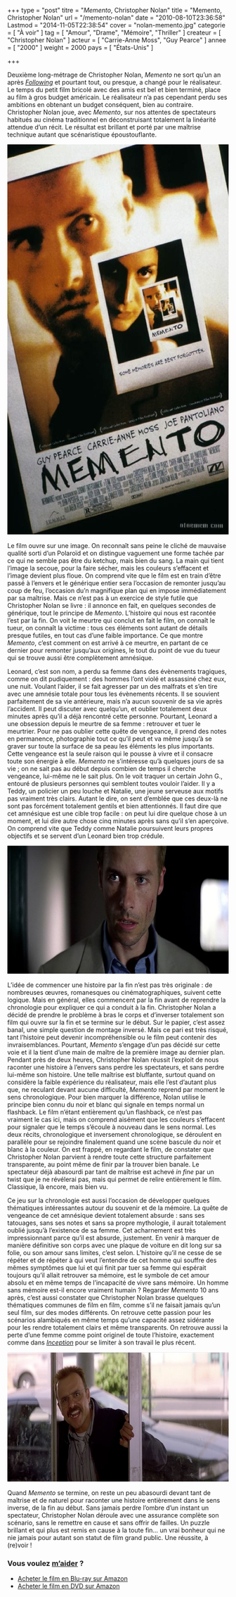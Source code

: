 +++
type = "post"
titre = "<em>Memento</em>, Christopher Nolan"
title = "Memento, Christopher Nolan"
url = "/memento-nolan"
date = "2010-08-10T23:36:58"
Lastmod = "2014-11-05T22:38:54"
cover = "nolan-memento.jpg"
categorie = [ "À voir" ]
tag = [ "Amour", "Drame", "Mémoire", "Thriller" ]
createur = [ "Christopher Nolan" ]
acteur = [ "Carrie-Anne Moss", "Guy Pearce" ]
annee = [ "2000" ]
weight = 2000
pays = [ "États-Unis" ]

+++

<p>Deuxième long-métrage de Christopher Nolan, <em>Memento</em> ne sort qu&rsquo;un an après <em><a href="/2010/08/02/following-nolan/">Following</a></em> et pourtant tout, ou presque, a changé pour le réalisateur. Le temps du petit film bricolé avec des amis est bel et bien terminé, place au film à gros budget américain. Le réalisateur n&rsquo;a pas cependant perdu ses ambitions en obtenant un budget conséquent, bien au contraire. Christopher Nolan joue, avec <em>Memento</em>, sur nos attentes de spectateurs habitués au cinéma traditionnel en déconstruisant totalement la linéarité attendue d&rsquo;un récit. Le résultat est brillant et porté par une maîtrise technique autant que scénaristique époustouflante.</p>
<a href="http://www.allocine.fr/film/fichefilm_gen_cfilm=25744.html"><img class="aligncenter" src="memento-nolan.jpg" border="0" alt="memento-nolan.jpg" width="600" height="887" /></a>
<p>Le film ouvre sur une image. On reconnaît sans peine le cliché de mauvaise qualité sorti d&rsquo;un Polaroïd et on distingue vaguement une forme tachée par ce qui ne semble pas être du ketchup, mais bien du sang. La main qui tient l&rsquo;image la secoue, pour la faire sécher, mais les couleurs s&rsquo;effacent et l&rsquo;image devient plus floue. On comprend vite que le film est en train d&rsquo;être passé à l&rsquo;envers et le générique entier sera l&rsquo;occasion de remonter jusqu&rsquo;au coup de feu, l&rsquo;occasion du&rsquo;n magnifique plan qui en impose immédiatement par sa maîtrise. Mais ce n&rsquo;est pas à un exercice de style futile que Christopher Nolan se livre : il annonce en fait, en quelques secondes de générique, tout le principe de <em>Memento</em>. L&rsquo;histoire qui nous est racontée l&rsquo;est par la fin. On voit le meurtre qui conclut en fait le film, on connaît le tueur, on connaît la victime : tous ces éléments sont autant de détails presque futiles, en tout cas d&rsquo;une faible importance. Ce que montre <em>Memento</em>, c&rsquo;est comment on est arrivé à ce meurtre, en partant de ce dernier pour remonter jusqu&rsquo;aux origines, le tout du point de vue du tueur qui se trouve aussi être complètement amnésique.</p>
<p>Leonard, c&rsquo;est son nom, a perdu sa femme dans des évènements tragiques, comme on dit pudiquement : des hommes l&rsquo;ont violé et assassiné chez eux, une nuit. Voulant l&rsquo;aider, il se fait agresser par un des malfrats et s&rsquo;en tire avec une amnésie totale pour tous les évènements récents. Il se souvient parfaitement de sa vie antérieure, mais n&rsquo;a aucun souvenir de sa vie après l&rsquo;accident. Il peut discuter avec quelqu&rsquo;un, et oublier totalement deux minutes après qu&rsquo;il a déjà rencontré cette personne. Pourtant, Leonard a une obsession depuis le meurtre de sa femme : retrouver et tuer le meurtrier. Pour ne pas oublier cette quête de vengeance, il prend des notes en permanence, photographie tout ce qu&rsquo;il peut et va même jusqu&rsquo;à se graver sur toute la surface de sa peau les éléments les plus importants. Cette vengeance est la seule raison qui le pousse à vivre et il consacre toute son énergie à elle. <em>Memento</em> ne s&rsquo;intéresse qu&rsquo;à quelques jours de sa vie ; on ne sait pas au début depuis combien de temps il cherche vengeance, lui-même ne le sait plus. On le voit traquer un certain John G., entouré de plusieurs personnes qui semblent toutes vouloir l&rsquo;aider. Il y a Teddy, un policier un peu louche et Natalie, une jeune serveuse aux motifs pas vraiment très clairs. Autant le dire, on sent d&rsquo;emblée que ces deux-là ne sont pas forcément totalement gentils et bien attentionnés. Il faut dire que cet amnésique est une cible trop facile : on peut lui dire quelque chose à un moment, et lui dire autre chose cinq minutes après sans qu&rsquo;il s&rsquo;en aperçoive. On comprend vite que Teddy comme Natalie poursuivent leurs propres objectifs et se servent d&rsquo;un Leonard bien trop crédule.</p>
<img class="aligncenter" src="nolan-pearce.jpg" border="0" alt="nolan-pearce.jpg" width="690" height="291" />
<p>L&rsquo;idée de commencer une histoire par la fin n&rsquo;est pas très originale : de nombreuses œuvres, romanesques ou cinématographiques, suivent cette logique. Mais en général, elles commencent par la fin avant de reprendre la chronologie pour expliquer ce qui a conduit à la fin. Christopher Nolan a décidé de prendre le problème à bras le corps et d&rsquo;inverser totalement son film qui ouvre sur la fin et se termine sur le début. Sur le papier, c&rsquo;est assez banal, une simple question de montage inversé. Mais ce pari est très risqué, tant l&rsquo;histoire peut devenir incompréhensible ou le film peut contenir des invraisemblances. Pourtant, <em>Memento</em> s&rsquo;engage d&rsquo;un pas décidé sur cette voie et il la tient d&rsquo;une main de maître de la première image au dernier plan. Pendant près de deux heures, Christopher Nolan réussit l&rsquo;exploit de nous raconter une histoire à l&rsquo;envers sans perdre les spectateurs, et sans perdre lui-même son histoire. Une telle maîtrise est bluffante, surtout quand on considère la faible expérience du réalisateur, mais elle l&rsquo;est d&rsquo;autant plus que, ne reculant devant aucune difficulté, <em>Memento</em> reprend par moment le sens chronologique. Pour bien marquer la différence, Nolan utilise le principe bien connu du noir et blanc qui signale en temps normal un flashback. Le film n&rsquo;étant entièrement qu&rsquo;un flashback, ce n&rsquo;est pas vraiment le cas ici, mais on comprend aisément que les couleurs s&rsquo;effacent pour signaler que le temps s&rsquo;écoule à nouveau dans le sens normal. Les deux récits, chronologique et inversement chronologique, se déroulent en parallèle pour se rejoindre finalement quand une scène bascule du noir et blanc à la couleur. On est frappé, en regardant le film, de constater que Christopher Nolan parvient à rendre toute cette structure parfaitement transparente, au point même de finir par la trouver bien banale. Le spectateur déjà abasourdi par tant de maîtrise est achevé <em>in fine</em> par un twist que je ne révélerai pas, mais qui permet de relire entièrement le film. Classique, là encore, mais bien vu.</p>
<p>Ce jeu sur la chronologie est aussi l&rsquo;occasion de développer quelques thématiques intéressantes autour du souvenir et de la mémoire. La quête de vengeance de cet amnésique devient totalement absurde : sans ses tatouages, sans ses notes et sans sa propre mythologie, il aurait totalement oublié jusqu&rsquo;à l&rsquo;existence de sa femme. Cet acharnement est très impressionnant parce qu&rsquo;il est absurde, justement. En venir à marquer de manière définitive son corps avec une plaque de voiture en dit long sur sa folie, ou son amour sans limites, c&rsquo;est selon. L&rsquo;histoire qu&rsquo;il ne cesse de se répéter et de répéter à qui veut l&rsquo;entendre de cet homme qui souffre des mêmes symptômes que lui et qui finit par tuer sa femme qui espérait toujours qu&rsquo;il allait retrouver sa mémoire, est le symbole de cet amour absolu et en même temps de l&rsquo;incapacité de vivre sans mémoire. Un homme sans mémoire est-il encore vraiment humain ? Regarder <em>Memento</em> 10 ans après, c&rsquo;est aussi constater que Christopher Nolan brasse quelques thématiques communes de film en film, comme s&rsquo;il ne faisait jamais qu&rsquo;un seul film, sur des modes différents. On retrouve cette passion pour les scénarios alambiqués en même temps qu&rsquo;une capacité assez sidérante pour les rendre totalement clairs et même transparents. On retrouve aussi la perte d&rsquo;une femme comme point originel de toute l&rsquo;histoire, exactement comme dans <em><a href="/2010/07/17/inception-nolan/">Inception</a></em> pour se limiter à son travail le plus récent.</p>
<img class="aligncenter" src="memento-christopher-nolan-2000.jpg" border="0" alt="memento-christopher-nolan-2000.jpg" width="690" height="294" />
<p>Quand <em>Memento</em> se termine, on reste un peu abasourdi devant tant de maîtrise et de naturel pour raconter une histoire entièrement dans le sens inverse, de la fin au début. Sans jamais perdre l&rsquo;ombre d&rsquo;un instant un spectateur, Christopher Nolan déroule avec une assurance complète son scénario, sans le remettre en cause et sans offrir de failles. Un puzzle brillant et qui plus est remis en cause à la toute fin… un vrai bonheur qui ne nie jamais pour autant son statut de film grand public. Une réussite, à (re)voir !</p>
<div class="amazon">
<h3>Vous voulez <a href="/soutien/">m&rsquo;aider</a> ?</h3>
<ul>
<li><a href="http://www.amazon.fr/gp/product/B003YCM03Q/ref=as_li_ss_tl?ie=UTF8&amp;tag=leblogdenic07-21&amp;linkCode=as2&amp;camp=1642&amp;creative=19458&amp;creativeASIN=B003YCM03Q">Acheter le film en Blu-ray sur Amazon</a></li>
<li><a href="http://www.amazon.fr/gp/product/B00A3WSQ92/ref=as_li_ss_tl?ie=UTF8&amp;tag=leblogdenic07-21&amp;linkCode=as2&amp;camp=1642&amp;creative=19458&amp;creativeASIN=B00A3WSQ92">Acheter le film en DVD sur Amazon</a></li>
</ul>
</div>

